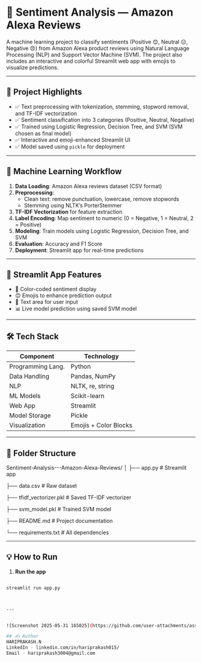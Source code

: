 # 📢 Sentiment Analysis — Amazon Alexa Reviews

A machine learning project to classify sentiments (Positive 😊, Neutral 😐, Negative 😠) from Amazon Alexa product reviews using Natural Language Processing (NLP) and Support Vector Machine (SVM). The project also includes an interactive and colorful Streamlit web app with emojis to visualize predictions.

---

## 📌 Project Highlights

- ✅ Text preprocessing with tokenization, stemming, stopword removal, and TF-IDF vectorization
- ✅ Sentiment classification into 3 categories (Positive, Neutral, Negative)
- ✅ Trained using Logistic Regression, Decision Tree, and SVM (SVM chosen as final model)
- ✅ Interactive and emoji-enhanced Streamlit UI
- ✅ Model saved using `pickle` for deployment

---

## 🧠 Machine Learning Workflow

1. **Data Loading**: Amazon Alexa reviews dataset (CSV format)
2. **Preprocessing**:
   - Clean text: remove punctuation, lowercase, remove stopwords
   - Stemming using NLTK’s PorterStemmer
3. **TF-IDF Vectorization** for feature extraction
4. **Label Encoding**: Map sentiment to numeric (0 = Negative, 1 = Neutral, 2 = Positive)
5. **Modeling**: Train models using Logistic Regression, Decision Tree, and SVM
6. **Evaluation**: Accuracy and F1 Score
7. **Deployment**: Streamlit app for real-time predictions

---

## 🚀 Streamlit App Features

- 🎨 Color-coded sentiment display
- 😊 Emojis to enhance prediction output
- 💬 Text area for user input
- 📊 Live model prediction using saved SVM model

---

## 🛠️ Tech Stack

| Component           | Technology           |
|--------------------|----------------------|
| Programming Lang.  | Python               |
| Data Handling      | Pandas, NumPy        |
| NLP                | NLTK, re, string     |
| ML Models          | Scikit-learn         |
| Web App            | Streamlit            |
| Model Storage      | Pickle               |
| Visualization      | Emojis + Color Blocks|

---

## 📂 Folder Structure

Sentiment-Analysis---Amazon-Alexa-Reviews/
│
├── app.py # Streamlit app

├── data.csv # Raw dataset

├── tfidf_vectorizer.pkl # Saved TF-IDF vectorizer

├── svm_model.pkl # Trained SVM model

├── README.md # Project documentation

└── requirements.txt # All dependencies


---

## 💡 How to Run

1. **Run the app**

```bash

streamlit run app.py



---


![Screenshot 2025-05-31 165025](https://github.com/user-attachments/assets/7d6bd380-cca9-439c-8c1f-0ea80fa70b51)

## ✍️ Author
HARIPRAKASH.N
LinkedIn - linkedin.com/in/hariprakash015/
Email - hariprakash3004@gmail.com


